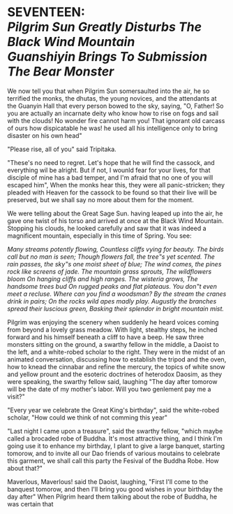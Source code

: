 # SEVENTEEN:<br> *Pilgrim Sun Greatly Disturbs The Black Wind Mountain <br> Guanshiyin Brings To Submission The Bear Monster*

We now tell you that when Pilgrim Sun somersaulted into the air, he so terrified the monks, the dhutas, the young novices, and the attendants at the Guanyin Hall that every person bowed to the sky, saying, "O, Father! So you are actually an incarnate deity who know how to rise on fogs and sail with the clouds! No wonder fire cannot harm you! That ignorant old carcass of ours how dispicatable he was! he used all his intelligence only to bring disaster on his own head"

"Please rise, all of you" said Tripitaka.

"These's no need to regret. Let's hope that he will find the cassock, and everything wil be alright. But if not, I wounld fear for your lives, for that disciple of mine has a bad temper, and I'm afraid that no one of you will escaped him", When the monks hear this, they were all panic-stricken; they pleaded with Heaven for the cassock to be found so that their live will be preserved, but we shall say no more about them for the moment.

We were telling about the Great Sage Sun. having leaped up into the air, he gave one twist of his torso and arrived at once at the Black Wind Mountain. Stopping his clouds, he looked carefully and saw that it was indeed a magnificent mountain, especially in this time of Spring. You see:

*Many streams potently flowing,
Countless cliffs vying for beauty.
The birds call but no man is seen;
Though flowers fall, the tree‟s yet scented.
The rain passes, the sky‟s one moist sheet of blue;
The wind comes, the pines rock like screens of jade.
The mountain grass sprouts,
The wildflowers bloom
On hanging cliffs and high ranges.
The wisteria grows,
The handsome trees bud
On rugged peaks and flat plateaus.
You don‟t even meet a recluse.
Where can you find a woodsman?
By the stream the cranes drink in pairs;
On the rocks wild apes madly play.
Augustly the branches spread their luscious green,
Basking their splendor in bright mountain mist.*

Pilgrim was enjoying the scenery when suddenly he heard voices coming from beyond a lovely grass meadow. With light, stealthy steps, he inched forward and his himself beneath a cliff to have a beep. He saw three monsters sitting on the ground, a swarthy fellow in the middle, a Daoist to the left, and a white-robed scholar to the right. They were in the midst of an animated conversation, discussing how to establish the tripod and the oven, how to knead the cinnabar and refine the mercury, the topics of white snow and yellow prount and the esoteric doctrines of heterodox Daosim, as they were speaking, the swarthy fellow said, laughing "The day after tomorow will be the date of my mother's labor. Will you two genlement pay me a visit?"

"Every year we celebrate the Great King's birthday", said the white-robed scholar, "How could we think of not comming this year"

"Last night I came upon a treasure", said the swarthy fellow, "which maybe called a brocaded robe of Buddha. It's most attractive thing, and I think I'm going use it to enhance my birthday, I plant to give a large banquet, starting tomorow, and to invite all our Dao friends of various moutains to celebrate this garment, we shall call this party the Fesival of the Buddha Robe. How about that?"

Maverlous, Maverlous! said the Daoist, laughing, "First I'll come to the banquest tomorow, and then I'll bring you good wishes in your birthday the day after" When Pilgrim heard them talking about the robe of Buddha, he was certain that


